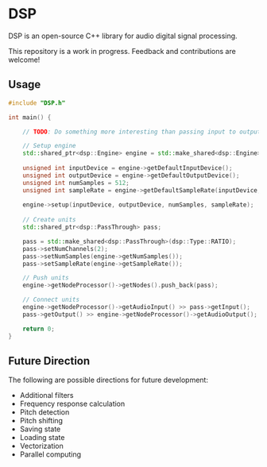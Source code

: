 # DSP

DSP is an open-source C++ library for audio digital signal processing.

This repository is a work in progress. Feedback and contributions are welcome!

## Usage

```cpp
#include "DSP.h"

int main() {

    // TODO: Do something more interesting than passing input to output

    // Setup engine
    std::shared_ptr<dsp::Engine> engine = std::make_shared<dsp::Engine>();
    
    unsigned int inputDevice = engine->getDefaultInputDevice();
    unsigned int outputDevice = engine->getDefaultOutputDevice();
    unsigned int numSamples = 512;
    unsigned int sampleRate = engine->getDefaultSampleRate(inputDevice, outputDevice);
    
    engine->setup(inputDevice, outputDevice, numSamples, sampleRate);
    
    // Create units
    std::shared_ptr<dsp::PassThrough> pass;

    pass = std::make_shared<dsp::PassThrough>(dsp::Type::RATIO);
    pass->setNumChannels(2);
    pass->setNumSamples(engine->getNumSamples());
    pass->setSampleRate(engine->getSampleRate());

    // Push units
    engine->getNodeProcessor()->getNodes().push_back(pass);

    // Connect units
    engine->getNodeProcessor()->getAudioInput() >> pass->getInput();
    pass->getOutput() >> engine->getNodeProcessor()->getAudioOutput();

    return 0;
}
```

## Future Direction

The following are possible directions for future development:
- Additional filters
- Frequency response calculation
- Pitch detection
- Pitch shifting
- Saving state
- Loading state
- Vectorization
- Parallel computing
